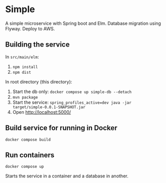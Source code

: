# Simple

A simple microservice with Spring boot and Elm. Database migration using Flyway. Deploy to AWS.

## Building the service

In `src/main/elm`:
1. `npm install`
2. `npm dist`

In root directory (this directory):
1. Start the db only: `docker compose up simple-db --detach`
2. `mvn package`
3. Start the service: `spring_profiles_active=dev java -jar target/simple-0.0.1-SNAPSHOT.jar`
4. Open [http://localhost:5000/](http://localhost:5000/)

## Build service for running in Docker

`docker compose build`

## Run containers

`docker compose up`

Starts the service in a container and a database in another.

